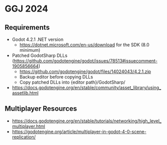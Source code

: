 # GGJ 2024

## Requirements

* Godot 4.2.1 .NET version
  * https://dotnet.microsoft.com/en-us/download for the SDK (8.0 minimum)
* Patched GodotSharp DLLs (https://github.com/godotengine/godot/issues/78513#issuecomment-1905856664)
  * https://github.com/godotengine/godot/files/14024043/4.2.1.zip
  * Backup editor before copying DLLs
  * Copy patched DLLs into {editor path}/GodotSharp/
* https://docs.godotengine.org/en/stable/community/asset_library/using_assetlib.html

## Multiplayer Resources

* https://docs.godotengine.org/en/stable/tutorials/networking/high_level_multiplayer.html
* https://godotengine.org/article/multiplayer-in-godot-4-0-scene-replication/
